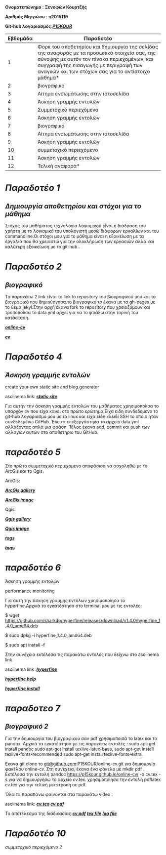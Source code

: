 **Ονοματεπώνημο** : **Ξενοφών Κουρτζής**

**Αριθμός Μητρώου** : **π2015119**

**Git-hub λογαριασμός**:***[P15KOUR](https://github.com/P15KOUR)***

| Εβδομάδα | Παραδοτέο |
| --- | --- |
| 1 | Φορκ του αποθετηρίου και δημιουργία της σελίδας της αναφοράς με τα προσωπικά στοιχεία σας, της σύνοψης με αυτόν τον πίνακα περιεχομένων, και συγγραφή της εισαγωγής με περιγραφή των αναγκών και των στόχων σας για το αντίστοιχο μάθημα* |
| 2 | βιογραφικό |
| 3 | Αίτημα ενσωμάτωσης στην ιστοσελίδα |
| 4 | Άσκηση γραμμής εντολών |
| 5 | Συμμετοχικό περιεχόμενο |
| 6 | Άσκηση γραμμής εντολών |
| 7 | βιογραφικό |
| 8 | Αίτημα ενσωμάτωσης στην ιστοσελίδα |
| 9 | Άσκηση γραμμής εντολών |
| 10 | συμμετοχικό περιεχόμενο |
| 11 | Άσκηση γραμμής εντολών |
| 12 | Τελική αναφορά* |


# *Παραδοτέο 1*
## *Δημιουργία αποθετηρίου και στόχοι για το μάθημα*

Στόχος του μαθήματος τεχνολογία λογισμικού  είναι η  διάδραση του χρήστη με το λογισμικό του υπολογιστή μεσώ διάφορων εργαλίων και του commandline.Οι στόχοι μου για το 
μάθημα είναι η εξοικείωση με τα έργαλια που θα χρειαστώ για την ολοκλήρωση των εργασιών αλλά και καλύτερη  εξοικείωση με  το git-hub .

# *Παραδοτέο 2* 
## *βιογραφικό*

Τα παρακάτω 2 link είναι το link to repository του βιογραφικού μου 
και τo βιογραφικό που δημιούργησα.το βιογραφικό το έκανα με τα gh-pages με το θέμα jekyl.Στην αρχή έκανα fork το repository που χρειαζόμουν
και τροποποίισα το data.yml αρχεί για να το φτιάξω στην τορινή του κατάσταση.

***[online-cv](https://github.com/P15KOUR/online-cv)***

***[cv](https://p15kour.github.io/online-cv/)***


# *Παραδοτέο 4* 
##  *Άσκηση γραμμής εντολών*

create your own static site and blog generator 

asciinema link: ***[static site](https://asciinema.org/a/yTSQk9PUOZr17VA5VRXdSNl54)***

Για αυτήν την άσκηση γραμμής εντολών του μαθήματος χρησιμοποίισα το υπαρχόν cv που είχα κάνει στο πρώτο ερώτημα.Είχα ειδη συνδεδεμένο το git-hub λογαριασμό μου με το linux και είχα είδη κλειδί  SSH το οποίο ηταν συνδεδεμένω GitHub. Έπειτα  επεξεργάστηκα το αρχείο data.yml αλλάζοντας απλά μια φράση. Τέλος  έκανα add, commit και push των αλλαγών αυτών στο αποθετήριο του GitHub. 




# *παραδοτέο 5*
Στο πρώτο συμμετοχικό περιεχόμενο αποφάσισα να ασχοληθώ με το ArcGis και το Qgis.

ArcGis:

***[ArcGis gallery](https://github.com/P15KOUR/_gallery/blob/master/ArcGis.md)***

***[ArcGis image](https://github.com/P15KOUR/images/blob/master/ArcGIS.png)***

Qgis:

***[Qgis gallery](https://github.com/P15KOUR/_gallery/blob/master/QGIS.md)***

***[Qgis image](https://github.com/P15KOUR/images/blob/master/QGIS.png)***


***[tags](https://github.com/P15KOUR/site/blob/master/_slides/visualization.md)***

***[tags](https://github.com/P15KOUR/site/blob/master/_timeline/multimedia.md)***

# *παραδοτέο 6*
Άσκηση γραμμής εντολών 

performance monitoring

Για αυτή την άσκηση γραμμής εντόλων χρησιμοποίησα το  hyperfine.Aρχικά το εγκατέστησα στο terminal  μου  με τις εντολές:

$ wget https://github.com/sharkdp/hyperfine/releases/download/v1.4.0/hyperfine_1.4.0_amd64.deb

$ sudo dpkg -i hyperfine_1.4.0_amd64.deb

$ sudo apt install -f

Στην συνέχεια εκτέλεσα τις παρακάτω εντολές που δείχνω στο  asciinema link 

asciinema link :***[hyperfine](https://asciinema.org/a/6WKA1RTW3HNTi4FuuzwSTVgoo)***

***[hyperfine help](https://github.com/sharkdp/hyperfine)***

***[hyperfine install](https://ostechnix.com/how-to-benchmark-linux-commands-and-programs-from-commandline/)***


# *παραδοτεο 7*
## *βιογραφικό 2*
Για την δημιουργία του βιογραφικού σαν pdf χρησιμοποισά το latex και το pandox.
Αρχικά τα εγκατέστησα με τις παρακάτω εντολές :
sudo apt-get install pandoc
sudo apt-get install texlive-latex-base, 
sudo apt-get install texlive-fonts-recommended
sudo apt-get install texlive-fonts-extra. 
 
 Εκανα git clone το  git@github.com:P15KOUR/online-cv.git για δημιουργία φακέλου online-cv. Στη συνέχεια, έκανα  ένα φάκελο με mkdir pdf . 
 Εκτέλεσα την εντολή pandoc https://p15kour.github.io/online-cv/ -o cv.tex -s   για να δημιουργήσω τo αρχείο cv.tex. 
 χρησιμοποίησα την εντολή pdflatex cv.tex για την τελική μετατροπή σε pdf.
 
 Όλα τα παραπάνω φαίνονται στα παρακάτω video :
 
 asciinema link: ***[cv.tex](https://asciinema.org/a/RRS2ekUD9TwSrv7Ny0N4G0JYB)***
                 ***[cv.pdf](https://asciinema.org/a/gzLLVzn0Ou7hsjlNi1j1BjXFY)***
                 
Το αποτέλεσμα της διαδικασίας:***[cv pdf](https://github.com/P15KOUR/online-cv/blob/master/pdf/cv.pdf)***
                              ***[tex file](https://github.com/P15KOUR/online-cv/blob/master/pdf/cv.tex)***
                              ***[log file](https://github.com/P15KOUR/online-cv/blob/master/pdf/cv.log)***
                              
 # *Παραδοτέο 10*
*συμμετοχικό περιεχόμενο 2*























